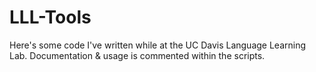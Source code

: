 # LLL-Tools
Here's some code I've written while at the UC Davis Language Learning Lab. Documentation & usage is commented within the scripts.
